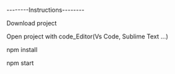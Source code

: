 --------Instructions--------

Download project

Open project with code_Editor(Vs Code, Sublime Text ...)

npm install

npm start
